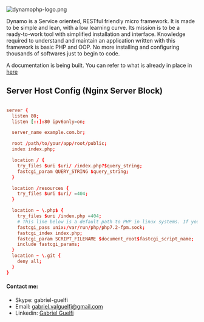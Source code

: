 ![dynamophp-logo.png](http://docs.dynamophp.org/wp-content/uploads/2021/03/dynamo-logo-medium.png)

Dynamo is a Service oriented, RESTful friendly micro framework. It is made to be simple and lean, with a low learning curve. Its mission is to be a ready-to-work tool with simplified installation and interface. Knowledge required to understand and maintain an application written with this framework is basic PHP and OOP. No more installing and configuring thousands of softwares just to begin to code. 

A documentation is being built. You can refer to what is already in place in [here](http://docs.dynamophp.org)

## Server Host Config (Nginx Server Block) ##

```conf

server {
  listen 80;
  listen [::]:80 ipv6only=on;

  server_name example.com.br;

  root /path/to/your/app/root/public;
  index index.php;

  location / {
    try_files $uri $uri/ /index.php?$query_string;
    fastcgi_param QUERY_STRING $query_string;
  }

  location /resources {
    try_files $uri $uri/ =404;
  }

  location ~ \.php$ {
    try_files $uri /index.php =404;
    # This line below is a default path to PHP in linux systems. If your PHP is installed in another location, change it to your actual path.
    fastcgi_pass unix:/var/run/php/php7.2-fpm.sock;
    fastcgi_index index.php;
    fastcgi_param SCRIPT_FILENAME $document_root$fastcgi_script_name;
    include fastcgi_params;
  }
  location ~ \.git {
    deny all;
  }
}
```


#### Contact me: ####
* Skype: gabriel-guelfi
* Email: gabriel.valguelfi@gmail.com
* Linkedin: [Gabriel Guelfi](https://br.linkedin.com/in/gabriel-valentoni-guelfi-30ba8b4b)
